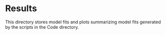 # Results
This directory stores model fits and plots summarizing model fits generated by 
the scripts in the Code directory.